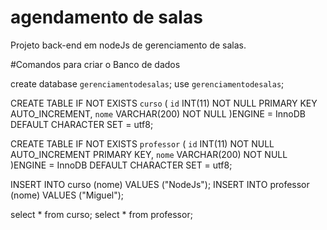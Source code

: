 # agendamento de salas

Projeto back-end em nodeJs de gerenciamento de salas.

#Comandos para criar o Banco de dados

create database `gerenciamentodesalas`;
use `gerenciamentodesalas`;

CREATE TABLE IF NOT EXISTS `curso` (
  `id` INT(11) NOT NULL PRIMARY KEY AUTO_INCREMENT,
  `nome` VARCHAR(200) NOT NULL
)ENGINE = InnoDB DEFAULT CHARACTER SET = utf8;


CREATE TABLE IF NOT EXISTS `professor` (
  `id` INT(11) NOT NULL AUTO_INCREMENT PRIMARY KEY,
  `nome` VARCHAR(200) NOT NULL
)ENGINE = InnoDB DEFAULT CHARACTER SET = utf8;


INSERT INTO curso (nome) VALUES ("NodeJs");
INSERT INTO professor (nome) VALUES ("Miguel");

select * from curso;
select * from professor;
